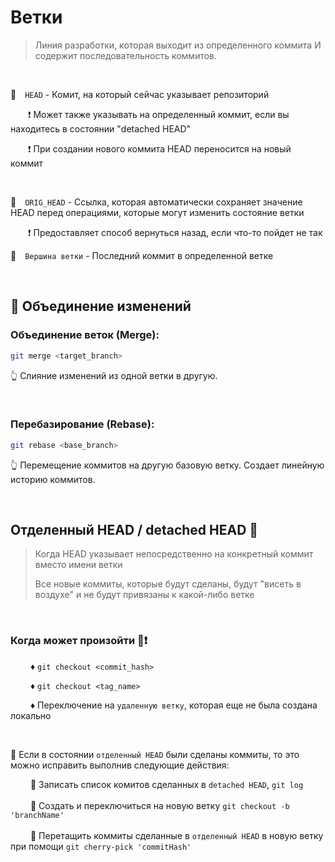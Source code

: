 # Ветки
> Линия разработки, которая выходит из определенного коммита И содержит последовательность коммитов.
> 
<br>

🔵&emsp;`HEAD`  - Комит, на который сейчас указывает репозиторий

&emsp;&emsp;❗️ Может также указывать на определенный коммит, если вы находитесь в состоянии "detached HEAD"

&emsp;&emsp;❗️ При создании нового коммита HEAD переносится на новый коммит

<br>

🔵&emsp;`ORIG_HEAD`  - Cсылка, которая автоматически сохраняет значение HEAD перед операциями, которые могут изменить состояние ветки

 &emsp;&emsp;❗️ Предоставляет способ вернуться назад, если что-то пойдет не так
<br>

🔵&emsp;`Вершина ветки`  - Последний коммит в определенной ветке


<br>


## 🚩 Объединение изменений

### Объединение веток (Merge):

  ```bash
  git merge <target_branch>
  ```
👆 Слияние изменений из одной ветки в другую.

<br>

### Перебазирование (Rebase):

  ```bash
  git rebase <base_branch>
  ```
👆 Перемещение коммитов на другую базовую ветку.
Создает линейную историю коммитов.



<br>

## Отделенный HEAD / detached HEAD 🛑
> Когда HEAD указывает непосредственно на конкретный коммит вместо имени ветки
> 
> Все новые коммиты, которые будут сделаны, будут "висеть в воздухе" и не будут привязаны к какой-либо ветке

<br>

### Когда может произойти 📛❗️
&emsp;&emsp; ♦️  `git checkout <commit_hash>`
  
&emsp;&emsp; ♦️ `git checkout <tag_name>`

&emsp;&emsp; ♦️ Переключение на `удаленную ветку`, которая еще не была создана локально

<br>

💊 Если в состоянии `отделенный HEAD` были сделаны коммиты, то это можно исправить выполнив следующие действия: 

&emsp;&emsp; 🎯 Записать список комитов сделанных в `detached HEAD`, `git log`  
<br>
&emsp;&emsp; 🎯 Создать и переключиться на новую ветку `git checkout -b 'branchName'`  
<br>
&emsp;&emsp; 🎯 Перетащить коммиты сделанные в `отделенный HEAD` в новую ветку при помощи `git cherry-pick 'commitHash'` 
